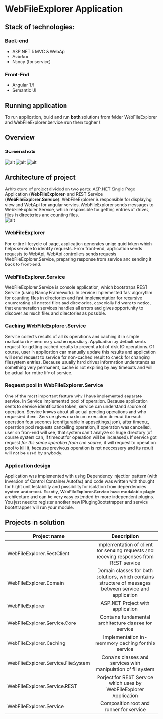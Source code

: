 # WebFileExplorer Application
## Stack of technologies:
### Back-end
* ASP.NET 5 MVC & WebApi
* Autofac
* Nancy (for service)

### Front-End
* Angular 1.5
* Semantic UI

## Running application
To run application, build and run **both** solutions from folder WebFileExplorer and WebFileExplorer.Service (run them togher!)
## Overview
### Screenshots
![alt](http://s45.radikal.ru/i110/1609/72/c419351230e3.png)
![alt](http://s020.radikal.ru/i717/1609/0e/1fce4df60dc3.png)
![alt](http://s019.radikal.ru/i613/1609/b9/fe5bfb0d2ba9.png)
## Architecture of project
Arhitecture of project divided on two parts: ASP.NET Single Page Application (**WebFileExplorer**) and REST Service (**WebFileExplorer.Service**). WebFileExplorer is responsible for displaying view and WebApi for angular servies. WebFileExplorer sends messages to WebFileExplorer.Service, which responsible for getting entries of drives, files in directories and counting files.  
![alt](http://s017.radikal.ru/i438/1609/06/c5689218a91a.png)
### WebFileExplorer
For entire lifecycle of page, application generates uniqe guid token which helps service to identify requests. From front-end, application sends requests to WebApi, WebApi controllers sends requests WebFileExplorer.Service, preparing response from service and sending it back to front-end.
### WebFileExplorer.Service
WebFileExplorer.Service is console application, which bootstraps REST Service (using Nancy Framework). In service implemented fast algorythm for counting files in directories and fast implementation for recursive enumerating all nested files and directories, especially I'd want to notice, that enumeration services handles all errors and gives opportunity to discover as much files and directories as possible.
### Caching WebFileExplorer.Service
Service collects results of all its operations and caching it in simple realization in-memmory cache repository. Application by default sents request for getting cached results to prevent a lot of disk IO operations. Of course, user in application can manually update this results and application will send request to service for non-cached result to check for changing filesystem entries. Because usually hard drives information understands as something very permanent, cache is not expiring by any timeouts and will be actual for entire life of service.
### Request pool in WebFileExplorer.Service
One of the most important feature why I have implemented separate service. In Service implemented pool of operation. Because application sents to service identification token, service can understand source of operation. Service knows about all actual pending operations and who requested them. Service gives maximum execution timeout for each operation four seconds (configurable in appsettings.json), after timeout, operation pool requests cancelling operation, if operation was cancelled, user on fron-end will see, that system can't analyze so huge directory (of course system can, if timeout for operation will be increased). If service got request _for the same operation from one source_, it will request to operation pool to kill it, because previvous operation is not neccessery and its result will not be used by anybody.
### Application design
Application was implemented with using Dependency Injection pattern (with Inversion of Control Container Autofac) and code was written with thought for hight unit testability and possibility for isolation from dependencies system under test. Exactly, WebFileExplorer.Service have modulable plugin architecture and can be very easy extended by more independent plugins. You just need to register another new IPlugingBootstrapper and service bootstrapper will run your module. 

## Projects in solution
| Project name                    | Description           
| ------------------------------- |:-------------:|
| WebFileExplorer.RestClient       | Implementation of client for sending requests and receving responses from REST service |
| WebFileExplorer.Domain       | Domain classes for both solutions, which contains structure of messages between service and application      |
| WebFileExplorer | ASP.NET Project with application |
|WebFileExplorer.Service.Core|Contains fundamental architecture classes for service|
|WebFileExplorer.Caching|Implementation in-memmory caching for this service|
|WebFileExplorer.Service.FileSystem|Conains classes and services with manipulation of fil system|
|WebFileExplorer.Service.REST|Porject for REST Service which uses by WebFileExplorer Application|
|WebFileExplorer.Service|Composition root and runner for service|